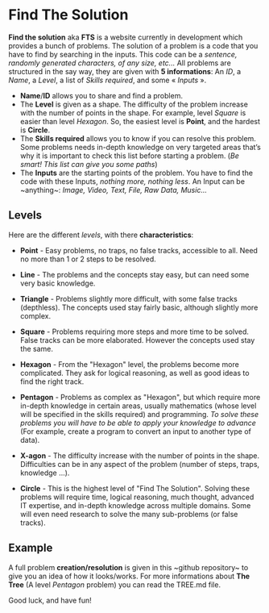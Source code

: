 
# Find The Solution


**Find the solution** aka **FTS** is a website currently in development which provides a bunch of problems.
The solution of a problem is a code that you have to find by searching in the inputs. This code can be a *sentence, randomly generated characters, of any size, etc...*
All problems are structured in the say way, they are given with **5 informations**:
An *ID*, a *Name*, a *Level*, a list of *Skills required*, and some « *Inputs* ».

* **Name**/**ID** allows you to share and find a problem.
* The **Level** is given as a shape. The difficulty of the problem increase with the number of points in the shape. For example, level *Square* is easier than level *Hexagon*.
So, the easiest level is **Point**, and the hardest is **Circle**.
* The **Skills required** allows you to know if you can resolve this problem. Some problems needs in-depth knowledge on very targeted areas that’s why it is important to check this list before starting a problem. (*Be smart! This list can give you some paths*)
* The **Inputs** are the starting points of  the problem. You have to find the code with these Inputs, *nothing more, nothing less*. An Input can be ~anything~: *Image, Video, Text, File, Raw Data, Music...*

## Levels

Here are the different *levels*, with there **characteristics**:

* **Point** - Easy problems, no traps, no false tracks, accessible to all. Need no more than 1 or 2 steps to be resolved.

* **Line** - The problems and the concepts stay easy, but can need some very basic knowledge.

* **Triangle** - Problems slightly more difficult, with some false tracks (depthless). The concepts used stay fairly basic, although slightly more complex.

* **Square** - Problems requiring more steps and more time to be solved. False tracks can be more elaborated. However the concepts used stay the same.

* **Hexagon** - From the "Hexagon" level, the problems become more complicated. They ask for logical reasoning, as well as good ideas to find the right track.

* **Pentagon** - Problems as complex as "Hexagon", but which require more in-depth knowledge in certain areas, usually mathematics (whose level will be specified in the skills required) and programming.
*To solve these problems you will have to be able to apply your knowledge to advance* (For example, create a program to convert an input to another type of data).

* **X-agon** - The difficulty increase with the number of points in the shape. Difficulties can be in any aspect of the problem (number of steps, traps, knowledge ...).

* **Circle** - This is the highest level of "Find The Solution". Solving these problems will require time, logical reasoning, much thought, advanced IT expertise, and in-depth knowledge across multiple domains.
Some will even need research to solve the many sub-problems (or false tracks).


## Example

A full problem **creation/resolution** is given in this ~github repository~ to give you an idea of how it looks/works.
For more informations about **The Tree** (A level *Pentagon* problem) you can read the TREE.md file.

Good luck, and have fun!
